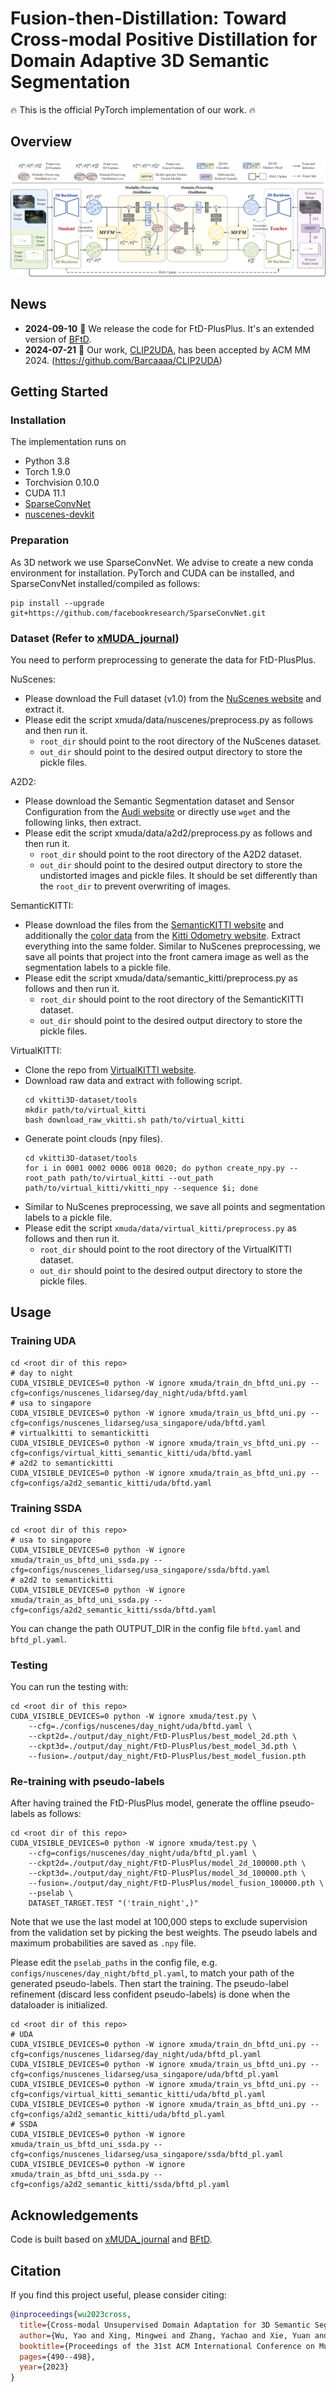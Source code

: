 # Fusion-then-Distillation: Toward Cross-modal Positive Distillation for Domain Adaptive 3D Semantic Segmentation

:fire: This is the official PyTorch implementation of our work. :fire:

## Overview
![framework](doc/framework.jpg)

## News
* **2024-09-10** :rocket: We release the code for FtD-PlusPlus. It's an extended version of [BFtD](https://doi.org/10.1145/3581783.3612013). 
* **2024-07-21** :loudspeaker: Our work, [CLIP2UDA](https://openreview.net/pdf?id=Ai1ziPxtmr), has been accepted by ACM MM 2024. (https://github.com/Barcaaaa/CLIP2UDA)

## Getting Started

### Installation

The implementation runs on
- Python 3.8
- Torch 1.9.0
- Torchvision 0.10.0
- CUDA 11.1
- [SparseConvNet](https://github.com/facebookresearch/SparseConvNet)
- [nuscenes-devkit](https://github.com/nutonomy/nuscenes-devkit)

### Preparation
As 3D network we use SparseConvNet. We advise to create a new conda environment for installation. PyTorch and CUDA can be installed, and SparseConvNet installed/compiled as follows:
```
pip install --upgrade git+https://github.com/facebookresearch/SparseConvNet.git
```

### Dataset (Refer to [xMUDA_journal](https://github.com/valeoai/xmuda_journal))
You need to perform preprocessing to generate the data for FtD-PlusPlus.

NuScenes:
- Please download the Full dataset (v1.0) from the [NuScenes website](https://www.nuscenes.org/) and extract it.
- Please edit the script xmuda/data/nuscenes/preprocess.py as follows and then run it.
  - ```root_dir``` should point to the root directory of the NuScenes dataset.
  - ```out_dir``` should point to the desired output directory to store the pickle files.

A2D2:
- Please download the Semantic Segmentation dataset and Sensor Configuration from the [Audi website](https://www.a2d2.audi/a2d2/en/download.html) or directly use ```wget``` and the following links, then extract.
- Please edit the script xmuda/data/a2d2/preprocess.py as follows and then run it.
  - ```root_dir``` should point to the root directory of the A2D2 dataset.
  - ```out_dir``` should point to the desired output directory to store the undistorted images and pickle files. It should be set differently than the ```root_dir``` to prevent overwriting of images.

SemanticKITTI:
- Please download the files from the [SemanticKITTI website](http://semantic-kitti.org/dataset.html) and additionally the [color data](http://www.cvlibs.net/download.php?file=data_odometry_color.zip) from the [Kitti Odometry website](https://www.cvlibs.net/datasets/kitti/eval_odometry.php). Extract everything into the same folder. Similar to NuScenes preprocessing, we save all points that project into the front camera image as well as the segmentation labels to a pickle file.
- Please edit the script xmuda/data/semantic_kitti/preprocess.py as follows and then run it.
  - ```root_dir``` should point to the root directory of the SemanticKITTI dataset.
  - ```out_dir``` should point to the desired output directory to store the pickle files.

VirtualKITTI:
- Clone the repo from [VirtualKITTI website](https://github.com/VisualComputingInstitute/vkitti3D-dataset.git).
- Download raw data and extract with following script.
  ```
  cd vkitti3D-dataset/tools
  mkdir path/to/virtual_kitti
  bash download_raw_vkitti.sh path/to/virtual_kitti
  ```
- Generate point clouds (npy files).
  ```
  cd vkitti3D-dataset/tools
  for i in 0001 0002 0006 0018 0020; do python create_npy.py --root_path path/to/virtual_kitti --out_path path/to/virtual_kitti/vkitti_npy --sequence $i; done
  ```
- Similar to NuScenes preprocessing, we save all points and segmentation labels to a pickle file.
- Please edit the script `xmuda/data/virtual_kitti/preprocess.py` as follows and then run it.
  - `root_dir` should point to the root directory of the VirtualKITTI dataset.
  - `out_dir` should point to the desired output directory to store the pickle files.

## Usage
### Training UDA
```
cd <root dir of this repo>
# day to night
CUDA_VISIBLE_DEVICES=0 python -W ignore xmuda/train_dn_bftd_uni.py --cfg=configs/nuscenes_lidarseg/day_night/uda/bftd.yaml
# usa to singapore
CUDA_VISIBLE_DEVICES=0 python -W ignore xmuda/train_us_bftd_uni.py --cfg=configs/nuscenes_lidarseg/usa_singapore/uda/bftd.yaml
# virtualkitti to semantickitti
CUDA_VISIBLE_DEVICES=0 python -W ignore xmuda/train_vs_bftd_uni.py --cfg=configs/virtual_kitti_semantic_kitti/uda/bftd.yaml
# a2d2 to semantickitti
CUDA_VISIBLE_DEVICES=0 python -W ignore xmuda/train_as_bftd_uni.py --cfg=configs/a2d2_semantic_kitti/uda/bftd.yaml
```
### Training SSDA
```
cd <root dir of this repo>
# usa to singapore
CUDA_VISIBLE_DEVICES=0 python -W ignore xmuda/train_us_bftd_uni_ssda.py --cfg=configs/nuscenes_lidarseg/usa_singapore/ssda/bftd.yaml
# a2d2 to semantickitti
CUDA_VISIBLE_DEVICES=0 python -W ignore xmuda/train_as_bftd_uni_ssda.py --cfg=configs/a2d2_semantic_kitti/ssda/bftd.yaml
```
You can change the path OUTPUT_DIR in the config file `bftd.yaml` and `bftd_pl.yaml`.

### Testing
You can run the testing with:
```
cd <root dir of this repo>
CUDA_VISIBLE_DEVICES=0 python -W ignore xmuda/test.py \
    --cfg=./configs/nuscenes/day_night/uda/bftd.yaml \
    --ckpt2d=./output/day_night/FtD-PlusPlus/best_model_2d.pth \
    --ckpt3d=./output/day_night/FtD-PlusPlus/best_model_3d.pth \
    --fusion=./output/day_night/FtD-PlusPlus/best_model_fusion.pth
```

### Re-training with pseudo-labels
After having trained the FtD-PlusPlus model, generate the offline pseudo-labels as follows:
```
cd <root dir of this repo>
CUDA_VISIBLE_DEVICES=0 python -W ignore xmuda/test.py \
    --cfg=configs/nuscenes/day_night/uda/bftd_pl.yaml \
    --ckpt2d=./output/day_night/FtD-PlusPlus/model_2d_100000.pth \
    --ckpt3d=./output/day_night/FtD-PlusPlus/model_3d_100000.pth \
    --fusion=./output/day_night/FtD-PlusPlus/model_fusion_100000.pth \
    --pselab \
    DATASET_TARGET.TEST "('train_night',)"
```
Note that we use the last model at 100,000 steps to exclude supervision from the validation set by picking the best weights. The pseudo labels and maximum probabilities are saved as ```.npy``` file.

Please edit the ```pselab_paths``` in the config file, e.g. ```configs/nuscenes/day_night/bftd_pl.yaml```, to match your path of the generated pseudo-labels.
Then start the training. The pseudo-label refinement (discard less confident pseudo-labels) is done when the dataloader is initialized.
```
cd <root dir of this repo>
# UDA
CUDA_VISIBLE_DEVICES=0 python -W ignore xmuda/train_dn_bftd_uni.py --cfg=configs/nuscenes_lidarseg/day_night/uda/bftd_pl.yaml
CUDA_VISIBLE_DEVICES=0 python -W ignore xmuda/train_us_bftd_uni.py --cfg=configs/nuscenes_lidarseg/usa_singapore/uda/bftd_pl.yaml
CUDA_VISIBLE_DEVICES=0 python -W ignore xmuda/train_vs_bftd_uni.py --cfg=configs/virtual_kitti_semantic_kitti/uda/bftd_pl.yaml
CUDA_VISIBLE_DEVICES=0 python -W ignore xmuda/train_as_bftd_uni.py --cfg=configs/a2d2_semantic_kitti/uda/bftd_pl.yaml
# SSDA
CUDA_VISIBLE_DEVICES=0 python -W ignore xmuda/train_us_bftd_uni_ssda.py --cfg=configs/nuscenes_lidarseg/usa_singapore/ssda/bftd_pl.yaml
CUDA_VISIBLE_DEVICES=0 python -W ignore xmuda/train_as_bftd_uni_ssda.py --cfg=configs/a2d2_semantic_kitti/ssda/bftd_pl.yaml
```

## Acknowledgements

Code is built based on [xMUDA_journal](https://github.com/valeoai/xmuda_journal) and [BFtD](https://github.com/Barcaaaa/BFtD-xMUDA).

## Citation

If you find this project useful, please consider citing:
```bibtex
@inproceedings{wu2023cross,
  title={Cross-modal Unsupervised Domain Adaptation for 3D Semantic Segmentation via Bidirectional Fusion-then-Distillation},
  author={Wu, Yao and Xing, Mingwei and Zhang, Yachao and Xie, Yuan and Fan, Jianping and Shi, Zhongchao and Qu, Yanyun},
  booktitle={Proceedings of the 31st ACM International Conference on Multimedia},
  pages={490--498},
  year={2023}
}
```

